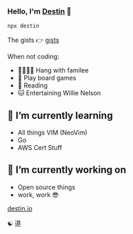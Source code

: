 ### Hello, I'm [Destin](https://destin.io) 👋

```sh
npx destin
```

The gists 👉 [gists](https://gist.github.com/destinio)

When not coding:
- 👨‍👩‍👦‍👦 Hang with familee
- 🎲 Play board games
- 📖 Reading
- 🐱 Entertaining Willie Nelson

## 🌱 I’m currently learning
- All things VIM (NeoVim)
- Go
- AWS Cert Stuff

## 🔭 I’m currently working on
- Open source things
- work, work 😎

[destin.io](https://destin.io)

☯️ 道
